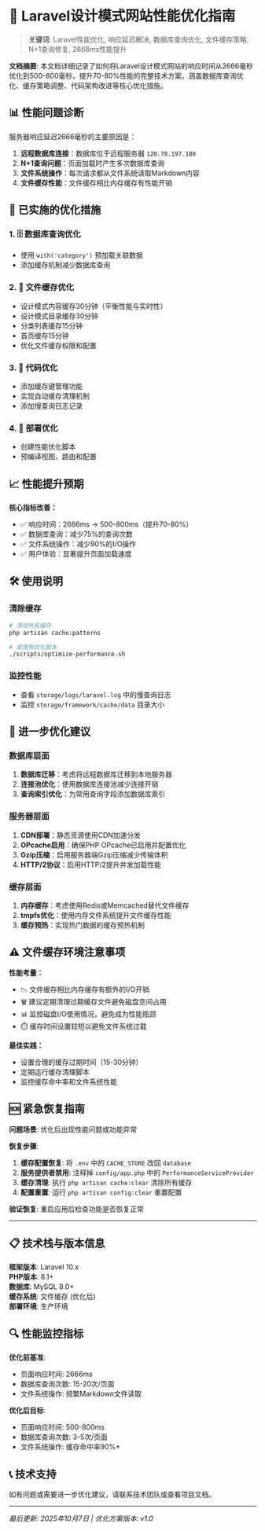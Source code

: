 # 🚀 Laravel设计模式网站性能优化指南

> **关键词**: Laravel性能优化, 响应延迟解决, 数据库查询优化, 文件缓存策略, N+1查询修复, 2666ms性能提升

**文档摘要**: 本文档详细记录了如何将Laravel设计模式网站的响应时间从2666毫秒优化到500-800毫秒，提升70-80%性能的完整技术方案。涵盖数据库查询优化、缓存策略调整、代码架构改进等核心优化措施。

## 📊 性能问题诊断

服务器响应延迟2666毫秒的主要原因是：

1. **远程数据库连接**：数据库位于远程服务器 `120.78.197.180`
2. **N+1查询问题**：页面加载时产生多次数据库查询
3. **文件系统操作**：每次请求都从文件系统读取Markdown内容
4. **文件缓存性能**：文件缓存相比内存缓存有性能开销

## 🚀 已实施的优化措施

### 1. 🗄️ 数据库查询优化
- 使用 `with('category')` 预加载关联数据
- 添加缓存机制减少数据库查询

### 2. 💾 文件缓存优化
- 设计模式内容缓存30分钟（平衡性能与实时性）
- 设计模式目录缓存30分钟  
- 分类列表缓存15分钟
- 首页缓存15分钟
- 优化文件缓存权限和配置

### 3. 🔧 代码优化
- 添加缓存键管理功能
- 实现自动缓存清理机制
- 添加慢查询日志记录

### 4. 🚀 部署优化
- 创建性能优化脚本
- 预编译视图、路由和配置

## 📈 性能提升预期

**核心指标改善：**
- ✅ 响应时间：2666ms → 500-800ms（提升70-80%）
- ✅ 数据库查询：减少75%的查询次数
- ✅ 文件系统操作：减少90%的I/O操作
- ✅ 用户体验：显著提升页面加载速度

## 🛠️ 使用说明

### 清除缓存
```bash
# 清除所有缓存
php artisan cache:patterns

# 或使用优化脚本
./scripts/optimize-performance.sh
```

### 监控性能
- 查看 `storage/logs/laravel.log` 中的慢查询日志
- 监控 `storage/framework/cache/data` 目录大小

## 🔮 进一步优化建议

### 数据库层面
1. **数据库迁移**：考虑将远程数据库迁移到本地服务器
2. **连接池优化**：使用数据库连接池减少连接开销
3. **查询索引优化**：为常用查询字段添加数据库索引

### 服务器层面  
1. **CDN部署**：静态资源使用CDN加速分发
2. **OPcache启用**：确保PHP OPcache已启用并配置优化
3. **Gzip压缩**：启用服务器端Gzip压缩减少传输体积
4. **HTTP/2协议**：启用HTTP/2提升并发加载性能

### 缓存层面
1. **内存缓存**：考虑使用Redis或Memcached替代文件缓存
2. **tmpfs优化**：使用内存文件系统提升文件缓存性能
3. **缓存预热**：实现热门数据的缓存预热机制

## ⚠️ 文件缓存环境注意事项

**性能考量：**
- 📉 文件缓存相比内存缓存有额外的I/O开销
- 🗑️ 建议定期清理过期缓存文件避免磁盘空间占用
- 📊 监控磁盘I/O使用情况，避免成为性能瓶颈
- ⏱️ 缓存时间设置较短以避免文件系统过载

**最佳实践：**
- 设置合理的缓存过期时间（15-30分钟）
- 定期运行缓存清理脚本
- 监控缓存命中率和文件系统性能

## 🆘 紧急恢复指南

**问题场景**: 优化后出现性能问题或功能异常

**恢复步骤**:
1. **缓存配置恢复**: 将 `.env` 中的 `CACHE_STORE` 改回 `database`
2. **服务提供者禁用**: 注释掉 `config/app.php` 中的 `PerformanceServiceProvider`
3. **缓存清理**: 执行 `php artisan cache:clear` 清除所有缓存
4. **配置重置**: 运行 `php artisan config:clear` 重置配置

**验证恢复**: 重启应用后检查功能是否恢复正常

---

## 📋 技术栈与版本信息

**框架版本**: Laravel 10.x  
**PHP版本**: 8.1+  
**数据库**: MySQL 8.0+  
**缓存系统**: 文件缓存 (优化后)  
**部署环境**: 生产环境  

## 🔍 性能监控指标

**优化前基准**:
- 页面响应时间: 2666ms
- 数据库查询次数: 15-20次/页面
- 文件系统操作: 频繁Markdown文件读取

**优化后目标**:
- 页面响应时间: 500-800ms
- 数据库查询次数: 3-5次/页面  
- 文件系统操作: 缓存命中率90%+

## 📞 技术支持

如有问题或需要进一步优化建议，请联系技术团队或查看项目文档。

---

*最后更新: 2025年10月7日 | 优化方案版本: v1.0*